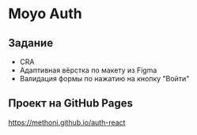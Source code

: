 # Moyo Auth

## Задание

* CRA
* Адаптивная вёрстка по макету из Figma
* Валидация формы по нажатию на кнопку "Войти"

## Проект на GitHub Pages

https://methoni.github.io/auth-react
